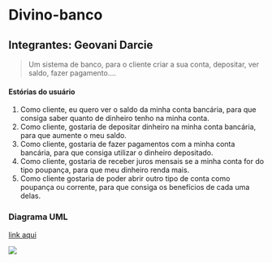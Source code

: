 # Divino-banco


## Integrantes: Geovani Darcie

> Um sistema de banco, para o cliente criar a sua conta, depositar, ver saldo, fazer pagamento....


#### Estórias do usuário
1. Como cliente, eu quero ver o saldo da minha conta bancária, para que consiga saber quanto de dinheiro tenho na minha conta.
2. Como cliente, gostaria de depositar dinheiro na minha conta bancária, para que aumente o meu saldo.
3. Como cliente, gostaria de fazer pagamentos com a minha conta bancária, para que consiga utilizar o dinheiro depositado.
4. Como cliente, gostaria de receber juros mensais se a minha conta for do tipo poupança, para que meu dinheiro renda mais.
5. Como cliente gostaria de poder abrir outro tipo de conta como poupança ou corrente, para que consiga os benefícios de cada uma delas.


### Diagrama UML

[link aqui](https://github.com/GeovaniDarcie/Divino-banco/blob/master/UML.PNG)

![](https://i.imgur.com/elCR1K2.png)

